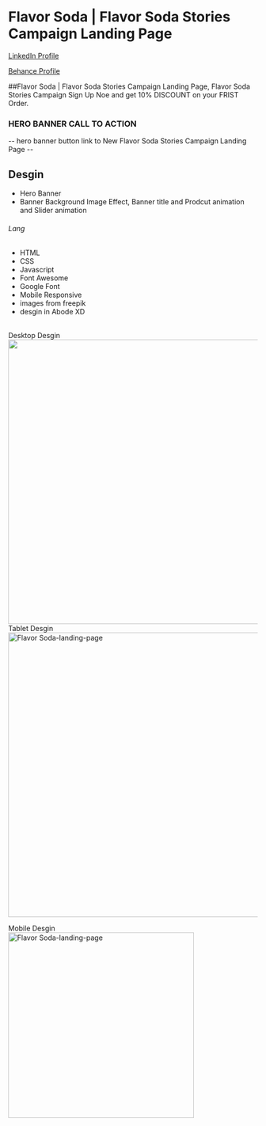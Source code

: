 # Flavor Soda | Flavor Soda Stories Campaign Landing Page
<a href="https://www.linkedin.com/in/dharmendraverma95/" target="_blank">LinkedIn Profile </a>

<a href="https://www.behance.net/dhirukumar" target="_blank">Behance Profile </a>

##Flavor Soda | Flavor Soda Stories Campaign Landing Page, Flavor Soda Stories Campaign Sign Up Noe and get 10% DISCOUNT on your FRIST Order.

### HERO BANNER CALL TO ACTION
-- hero banner button link to New Flavor Soda Stories Campaign Landing Page --

## Desgin 
<ul>
  <li>Hero Banner</li>
  <li>Banner Background Image Effect, Banner title and Prodcut animation and Slider animation </li>
</ul>

###### Lang
<ul>
  <li>HTML</li>
  <li>CSS</li>
  <li>Javascript</li>
  <li>Font Awesome</li>
  <li>Google Font</li>
  <li>Mobile Responsive</li>
  <li>images from freepik</li>
  <li>desgin in Abode XD</li>
</ul>
<br>
<span>Desktop Desgin</span><br/>
<a href="https://www.behance.net/gallery/212004317/Flavor-Soda-Stories-Campaign-1-Landing-Page" target="_blank" >
<img src="./img/Flavor-Soda-Landing-page-desktop.gif" width="575px"/>
</a>
<span>Tablet Desgin</span><br/>
<a href="https://www.behance.net/gallery/212004317/Flavor-Soda-Stories-Campaign-1-Landing-Page" target="_blank" >
<img src="./img/Flavor-Soda-Landing-page-tablet.gif" alt="Flavor Soda-landing-page" width="575px" />
</a>

<span>Mobile Desgin</span><br/>
<a href="https://www.behance.net/gallery/212004317/Flavor-Soda-Stories-Campaign-1-Landing-Page" target="_blank" >
<img src="./img/Flavor-Soda-Landing-page-mobile.gif" alt="Flavor Soda-landing-page" width="375px" />
</a>



